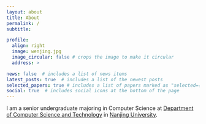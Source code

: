 ```yaml
---
layout: about
title: About
permalink: /
subtitle: 

profile:
  align: right
  image: wenjing.jpg
  image_circular: false # crops the image to make it circular
  address: >

news: false  # includes a list of news items
latest_posts: true  # includes a list of the newest posts
selected_papers: true # includes a list of papers marked as "selected={true}"
social: true  # includes social icons at the bottom of the page
---
```


I am a senior undergraduate majoring in Computer Science at [Department of Computer Science and Technology](https://cs.nju.edu.cn/main.htm) in [Nanjing University](https://www.nju.edu.cn/en/).
